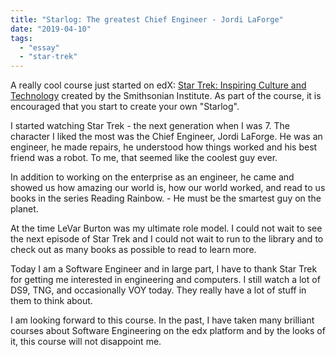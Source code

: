 ```yaml
---
title: "Starlog: The greatest Chief Engineer - Jordi LaForge"
date: "2019-04-10"
tags: 
  - "essay"
  - "star-trek"
---
```


A really cool course just started on edX: [Star Trek: Inspiring Culture and Technology](https://www.edx.org/course/star-trek-inspiring-culture-and-technology) created by the Smithsonian Institute. As part of the course, it is encouraged that you start to create your own "Starlog".

I started watching Star Trek - the next generation when I was 7. The character I liked the most was the Chief Engineer, Jordi LaForge. He was an engineer, he made repairs, he understood how things worked and his best friend was a robot. To me, that seemed like the coolest guy ever.

In addition to working on the enterprise as an engineer, he came and showed us how amazing our world is, how our world worked, and read to us books in the series Reading Rainbow. - He must be the smartest guy on the planet.

At the time LeVar Burton was my ultimate role model. I could not wait to see the next episode of Star Trek and I could not wait to run to the library and to check out as many books as possible to read to learn more.

Today I am a Software Engineer and in large part, I have to thank Star Trek for getting me interested in engineering and computers. I still watch a lot of DS9, TNG, and occasionally VOY today. They really have a lot of stuff in them to think about.

I am looking forward to this course. In the past, I have taken many brilliant courses about Software Engineering on the edx platform and by the looks of it, this course will not disappoint me.
